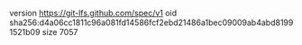 version https://git-lfs.github.com/spec/v1
oid sha256:d4a06cc1811c96a081fd14586fcf2ebd21486a1bec09009ab4abd81991521b09
size 7057
